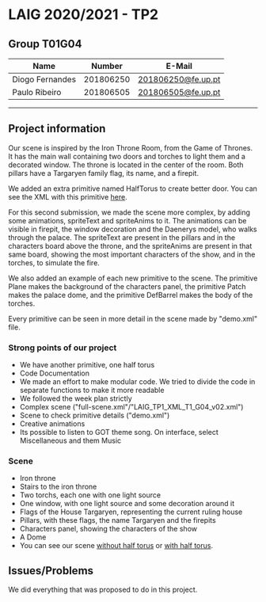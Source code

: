 # LAIG 2020/2021 - TP2

## Group T01G04
| Name             | Number    | E-Mail             |
| ---------------- | --------- | ------------------ |
| Diogo Fernandes  | 201806250 | 201806250@fe.up.pt |
| Paulo Ribeiro    | 201806505 | 201806505@fe.up.pt |

----
## Project information

Our scene is inspired by the Iron Throne Room, from the Game of Thrones. It has the main wall containing two doors and torches to light them and a decorated window. The throne is located in the center of the room. Both pillars have a Targaryen family flag, its name, and a firepit.

We added an extra primitive named HalfTorus to create better door. You can see the XML with this primitive [here](scenes/full-scene.xml).

For this second submission, we made the scene more complex, by adding some animations, spriteText and spriteAnims to it. The animations can be visible in firepit, the window decoration and the Daenerys model, who walks through the palace. The spriteText are present in the pillars and in the characters board above the throne, and the spriteAnims are present in that same board, showing the most important characters of the show, and in the torches, to simulate the fire.

We also added an example of each new primitive to the scene. The primitive Plane makes the background of the characters panel, the primitive Patch makes the palace dome, and the primitive DefBarrel makes the body of the torches.

Every primitive can be seen in more detail in the scene made by "demo.xml" file.

### Strong points of our project
- We have another primitive, one half torus
- Code Documentation
- We made an effort to make modular code. We tried to divide the code in separate functions to make it more readable
- We followed the week plan strictly
- Complex scene ("full-scene.xml"/"LAIG_TP1_XML_T1_G04_v02.xml")
- Scene to check primitive details ("demo.xml")
- Creative animations
- Its possible to listen to GOT theme song. On interface, select Miscellaneous and them Music

### Scene
- Iron throne
- Stairs to the iron throne
- Two torchs, each one with one light source
- One window, with one light source and some decoration around it
- Flags of the House Targaryen, representing the current ruling house
- Pillars, with these flags, the name Targaryen and the firepits
- Characters panel, showing the characters of the show
- A Dome
- You can see our scene [without half torus](scenes/LAIG_TP2_XML_T1_G04_v01.xml) or [with half torus](scenes/full-scene.xml).

## Issues/Problems
We did everything that was proposed to do in this project.
